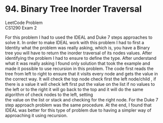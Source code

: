 # 94. Binary Tree Inorder Traversal
LeetCode Problem\
CS1290 Exam 2

For this problem I had to used the IDEAL and Duke 7 steps approaches to solve it.
In order to make IDEAL work with this problem I had to first a Identity what the 
problem was really asking, which is, you have a Binary tree you will have to 
return the inorder traversal of its nodes values. After identifying the problem
I had to ensure to define the type. After understand what it was really asking
I found only solution that took the example and made it possible to use recursion
in this problem.  The code first reads the tree from left to right to ensure that 
it visits every node and gets the value in the correct way. It will check the top 
node check first the left node/child , if there is a value it will check left first
put the value on the list if no values to the left or to the right it will go back
to the top and it will do the same algorithm of check nodes to the left, setting  
the value on the list or stack and checking for the right node. For the Duke 7 step 
approach problem was the same procedure. At the end, I found that IDEAL was better 
for this type of problem due to having a simpler way of approaching it using recursion.

